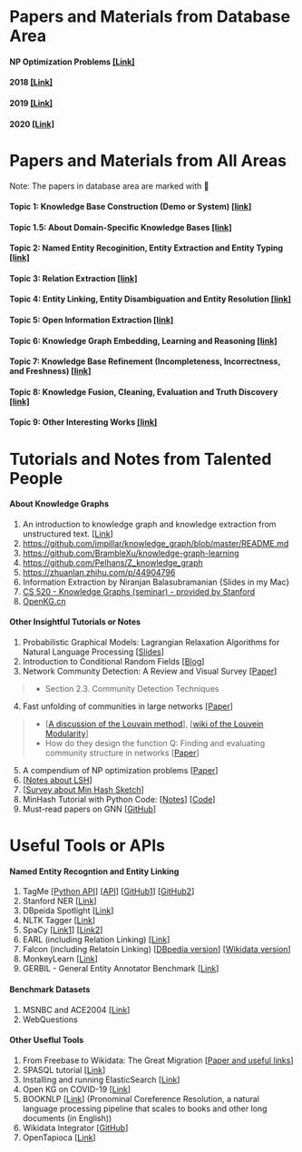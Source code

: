 Papers and Materials from Database Area
======
#### NP Optimization Problems [[Link]](https://www8.cs.umu.se/kurser/TDBAfl/VT06/algorithms/COMPEND/COMPED19/COMPENDI.HTM)
#### 2018 [[Link]](https://github.com/heathersherry/Knowledge-Graphs-and-Data-Integration-in-Database-Conferences-2018)
#### 2019 [[Link]](https://github.com/heathersherry/Knowledge-Graphs-and-Data-Integration-in-Database-Conferences-2019)
#### 2020 [[Link]](https://github.com/heathersherry/Knowledge-Graphs-and-Data-Integration-in-Database-Conferences-2020-)

Papers and Materials from All Areas
======
Note: The papers in database area are marked with 🌟 

#### Topic 1: Knowledge Base Construction (Demo or System) [[link]](https://github.com/heathersherry/Knowledge-Graph-Tutorials-and-Papers/wiki/Topic-1:-Knowledge-Base-Construction-(Demo-or-System))

#### Topic 1.5: About Domain-Specific Knowledge Bases [[link]](https://github.com/heathersherry/Knowledge-Graph-Tutorials-and-Papers/wiki/Topic-1.5:-About-Domain-Specific-Knowledge-Bases)

#### Topic 2: Named Entity Recoginition, Entity Extraction and Entity Typing [[link]](https://github.com/heathersherry/Knowledge-Graph-Tutorials-and-Papers/wiki/Topic-2:-Named-Entity-Recognition,-Entity-Extraction-and-Entity-Typing)

#### Topic 3: Relation Extraction [[link]](https://github.com/heathersherry/Knowledge-Graph-Tutorials-and-Papers/wiki/Topic-3:-Relation-Extraction)

#### Topic 4: Entity Linking, Entity Disambiguation and Entity Resolution [[link]](https://github.com/heathersherry/Knowledge-Graph-Tutorials-and-Papers/wiki/Topic-4:-Entity-Linking,-Entity-Disambiguation-and-Entity-Resolution)

#### Topic 5: Open Information Extraction [[link]](https://github.com/heathersherry/Knowledge-Graph-Tutorials-and-Papers/wiki/Topic-5:-Open-Information-Extraction)

#### Topic 6: Knowledge Graph Embedding, Learning and Reasoning [[link]](https://github.com/heathersherry/Knowledge-Graph-Tutorials-and-Papers/wiki/Topic-6:-Knowledge-Graph-Embedding,-Learning-and-Reasoning)

#### Topic 7: Knowledge Base Refinement (Incompleteness, Incorrectness, and Freshness) [[link]](https://github.com/heathersherry/Knowledge-Graph-Tutorials-and-Papers/wiki/Topic-7:-Knowledge-Base-Refinement-(Incompleteness,-Incorrectness,-and-Freshness))

#### Topic 8: Knowledge Fusion, Cleaning, Evaluation and Truth Discovery [[link]](https://github.com/heathersherry/Knowledge-Graph-Tutorials-and-Papers/wiki/Topic-8:-Knowledge-Fusion,-Cleaning,-Evaluation-and-Truth-Discovery)

#### Topic 9: Other Interesting Works [[link]](https://github.com/heathersherry/Knowledge-Graph-Tutorials-and-Papers/wiki/Topic-9:-Other-Interesting-Works)



Tutorials and Notes from Talented People
=====
#### About Knowledge Graphs
1. An introduction to knowledge graph and knowledge extraction from unstructured text. [[Link](https://kgtutorial.github.io)]
2. https://github.com/impillar/knowledge_graph/blob/master/README.md 
3. https://github.com/BrambleXu/knowledge-graph-learning
4. https://github.com/Pelhans/Z_knowledge_graph
5. https://zhuanlan.zhihu.com/p/44904796
6. Information Extraction by Niranjan Balasubramanian {Slides in my Mac}
7. [CS 520 - Knowledge Graphs (seminar) - provided by Stanford](https://web.stanford.edu/class/cs520/)
8. [OpenKG.cn](http://www.openkg.cn/home)

#### Other Insightful Tutorials or Notes
1. Probabilistic Graphical Models: Lagrangian Relaxation Algorithms for Natural Language Processing [[Slides](http://people.csail.mit.edu/dsontag/courses/pgm12/slides/lecture3.pdf)]
2. Introduction to Conditional Random Fields [[Blog](http://blog.echen.me/2012/01/03/introduction-to-conditional-random-fields/)]
3. Network Community Detection: A Review and Visual Survey [[Paper](https://arxiv.org/pdf/1708.00977.pdf)]
> * Section 2.3. Community Detection Techniques 
4. Fast unfolding of communities in large networks [[Paper](https://arxiv.org/pdf/0803.0476.pdf)]
> * [[A discussion of the Louvain method](https://www.quora.com/Is-there-a-simple-explanation-of-the-Louvain-Method-of-community-detection)], [[wiki of the Louvein Modularity](https://en.wikipedia.org/wiki/Louvain_Modularity)]
> * How do they design the function Q: Finding and evaluating community structure in networks [[Paper](https://arxiv.org/abs/cond-mat/0308217)]
5. A compendium of NP optimization problems [[Paper](https://www.semanticscholar.org/paper/A-compendium-of-NP-optimization-problems-Crescenzi-Kann/d5a16ac8dd6781090292b7db0a21e4240ffe56b0)]
6. [[Notes about LSH](https://blog.csdn.net/yc461515457/article/details/48845775)]
7. [[Survey about Min Hash Sketch](http://www.cohenwang.com/edith/Surveys/minhash.pdf)]
8. MinHash Tutorial with Python Code: [[Notes](https://mccormickml.com/2015/06/12/minhash-tutorial-with-python-code/)] [[Code](https://github.com/chrisjmccormick/MinHash)]
9. Must-read papers on GNN [[GitHub](https://github.com/thunlp/GNNPapers)]


Useful Tools or APIs
====
#### Named Entity Recogntion and Entity Linking
1. TagMe [[Python API](https://pypi.org/project/tagme/)] [[API](https://tagme.d4science.org/tagme/)] [[GitHub1](https://github.com/marcocor/tagme-python)] [[GitHub2](https://github.com/gammaliu/tagme)]
2. Stanford NER [[Link](https://nlp.stanford.edu/software/CRF-NER.html)]
3. DBpeida Spotlight [[Link](https://www.dbpedia-spotlight.org/)]
4. NLTK Tagger [[Link](https://www.nltk.org/book/ch05.html)]
5. SpaCy [[Link1](https://spacy.io/api/annotation#section-named-entities)] [[Link2](https://towardsdatascience.com/named-entity-recognition-with-nltk-and-spacy-8c4a7d88e7da)]
6. EARL (including Relation Linking) [[Link](https://github.com/AskNowQA/EARL)]
7. Falcon (including Relatoin Linking) [[DBpedia version](https://github.com/AhmadSakor/falcon)] [[Wikidata version](https://github.com/SDM-TIB/falcon2.0)] 
8. MonkeyLearn [[Link](https://monkeylearn.com/blog/named-entity-recognition-python/)]
9. GERBIL - General Entity Annotator Benchmark [[Link](http://gerbil.aksw.org/gerbil/)]

#### Benchmark Datasets
1. MSNBC and ACE2004 [[Link](https://users.dcc.uchile.cl/~hrosales/MSNBC_ACE2004_to_NIF.html)]
2. WebQuestions
 
#### Other Useflul Tools
1. From Freebase to Wikidata: The Great Migration [[Paper and useful links](https://static.googleusercontent.com/media/research.google.com/en//pubs/archive/44818.pdf)] 
2. SPASQL tutorial [[Link](https://www.w3.org/2009/Talks/0615-qbe/)]
3. Installing and running ElasticSearch [[Link](https://www.elastic.co/guide/en/elasticsearch/reference/current/targz.html)]
4. Open KG on COVID-19 [[Link](http://openkg.cn/dataset/covid-19-research)]
5. BOOKNLP [[Link](https://github.com/dbamman/book-nlp)] (Pronominal Coreference Resolution, a natural language processing pipeline that scales to books and other long documents (in English))
6. Wikidata Integrator [[GitHub](https://github.com/SuLab/WikidataIntegrator)]
7. OpenTapioca [[Link](https://opentapioca.readthedocs.io/en/latest/install.html)]
